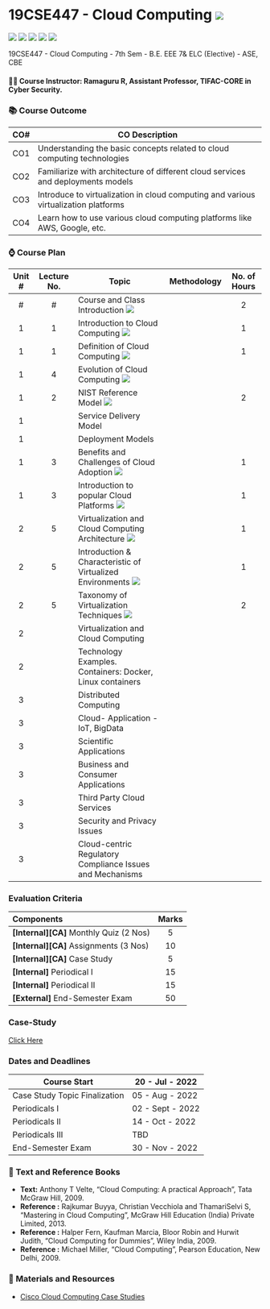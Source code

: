 # 19CSE447 - Cloud Computing ![](https://img.shields.io/badge/-Live-brightgreen)
![](https://img.shields.io/badge/Batch-19EEE-lightgreen) ![](https://img.shields.io/badge/Batch-19ELC-lightgreen) ![](https://img.shields.io/badge/UG-blue) ![](https://img.shields.io/badge/Subject-Cloud-blue) ![](https://img.shields.io/badge/Subject-Elective-purple)

19CSE447 - Cloud Computing - 7th Sem - B.E. EEE 7&amp; ELC (Elective) - ASE, CBE

#### :teacher: Course Instructor:  Ramaguru R, Assistant Professor, TIFAC-CORE in Cyber Security.

### :books: Course Outcome

| CO#  | CO Description |
|------|----------------|
| CO1 | Understanding the basic concepts related to cloud computing technologies |
| CO2 | Familiarize with architecture of different cloud services and deployments models |
| CO3 | Introduce to virtualization in cloud computing and various virtualization platforms |
| CO4 | Learn how to use various cloud computing platforms like AWS, Google, etc. |

### :watch: Course Plan 

| Unit # | Lecture No. | Topic | Methodology | No. of Hours |
|:------:|:-----------:|-------|-------------|:------------:|
| # | # | Course and Class Introduction ![](https://img.shields.io/badge/-Completed-brightgreen) |  | 2 |
| 1 | 1 | Introduction to Cloud Computing ![](https://img.shields.io/badge/-Completed-brightgreen) | | 1 |
| 1 | 1 | Definition of Cloud Computing ![](https://img.shields.io/badge/-Completed-brightgreen)| | 1 |
| 1 | 4 | Evolution of Cloud Computing ![](https://img.shields.io/badge/-Completed-brightgreen) | | |
| 1 | 2 | NIST Reference Model ![](https://img.shields.io/badge/-Completed-brightgreen) | | 2 |
| 1 | | Service Delivery Model | | |
| 1 | | Deployment Models | | |
| 1 | 3 | Benefits and Challenges of Cloud Adoption ![](https://img.shields.io/badge/-Completed-brightgreen) | | 1 |
| 1 | 3 | Introduction to popular Cloud Platforms ![](https://img.shields.io/badge/-Completed-brightgreen) | | 1 |
| 2 | 5 | Virtualization and Cloud Computing Architecture ![](https://img.shields.io/badge/-Completed-brightgreen) | | 1 | 
| 2 | 5 | Introduction & Characteristic of Virtualized Environments ![](https://img.shields.io/badge/-Completed-brightgreen) | | 1 |
| 2 | 5 | Taxonomy of Virtualization Techniques ![](https://img.shields.io/badge/-Completed-brightgreen) | | 2 |
| 2 | | Virtualization and Cloud Computing | | |
| 2 | | Technology Examples. Containers: Docker, Linux containers | | |
| 3 | | Distributed Computing  | | |
| 3 | | Cloud- Application - IoT, BigData | | |
| 3 | | Scientific Applications | | | 
| 3 | | Business and Consumer Applications | | |
| 3 | | Third Party Cloud Services | | |
| 3 | | Security and Privacy Issues | | |
| 3 | | Cloud-centric Regulatory Compliance Issues and Mechanisms | | |

### Evaluation Criteria

| Components | Marks |
|:----------|:-----:|
| **[Internal][CA]** Monthly Quiz (2 Nos) | 5 |
| **[Internal][CA]** Assignments (3 Nos) | 10 |
| **[Internal][CA]** Case Study | 5 |
| **[Internal]** Periodical I | 15 |
| **[Internal]** Periodical II | 15 |
| **[External]** End-Semester Exam | 50 |

### Case-Study
[Click Here](Mini-Project)

### Dates and Deadlines

| Course Start | 20 - Jul - 2022 |
|--------------|-----------------|
| Case Study Topic Finalization | 05 - Aug - 2022 |
| Periodicals I | 02 - Sept - 2022 |
| Periodicals II | 14 - Oct - 2022 |
| Periodicals III | TBD |
| End-Semester Exam | 30 - Nov - 2022 |

### :green_book: Text and Reference Books
 - **Text:** Anthony T Velte, “Cloud Computing: A practical Approach”, Tata McGraw Hill, 2009.
 - **Reference :** Rajkumar Buyya, Christian Vecchiola and ThamariSelvi S, “Mastering in Cloud Computing”, McGraw Hill Education (India) Private Limited, 2013.
 - **Reference :** Halper Fern, Kaufman Marcia, Bloor Robin and Hurwit Judith, “Cloud Computing for Dummies”, Wiley India, 2009.
 - **Reference :** Michael Miller, “Cloud Computing”, Pearson Education, New Delhi, 2009.
 
### :notebook: Materials and Resources
 - [Cisco Cloud Computing Case Studies](https://www.cisco.com/c/en/us/solutions/cloud-computing/case-studies.html#~all-case-studies)
